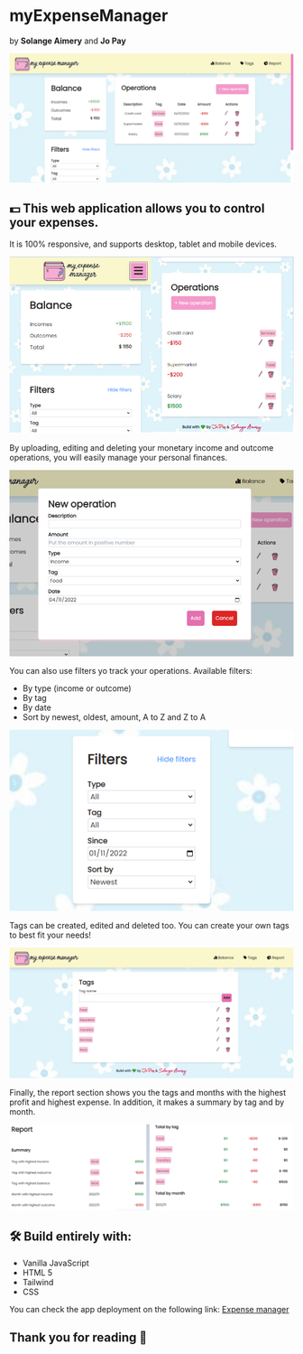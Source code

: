 # myExpenseManager
by **Solange Aimery** and **Jo Pay**

![Desktop version](/assets/readme-images/expmanag1.png)

## 💵 This web application allows you to control your expenses.

It is 100% responsive, and supports desktop, tablet and mobile devices.

![Mobile version](/assets/readme-images/newexpmanagmobile.png)

By uploading, editing and deleting your monetary income and outcome operations, you will easily manage your personal finances.

![New operation](/assets/readme-images/newoperation.png)

You can also use filters yo track your operations. Available filters:
- By type (income or outcome)
- By tag
- By date
- Sort by newest, oldest, amount, A to Z and Z to A

![Filters](/assets/readme-images/newfilter.png)

Tags can be created, edited and deleted too. You can create your own tags to best fit your needs!

![Tags](/assets/readme-images/tags.png)

Finally, the report section shows you the tags and months with the highest profit and highest expense. 
In addition, it makes a summary by tag and by month.

![Report section](/assets/readme-images/unifiedreport.png)

## 🛠️ Build entirely with:
- Vanilla JavaScript
- HTML 5
- Tailwind
- CSS

You can check the app deployment on the following link: [Expense manager](https://jopaywie.github.io/expense-manag/) 

## Thank you for reading &#128156;
